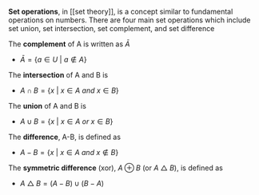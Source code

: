 **Set operations**, in [[set theory]], is a concept similar to fundamental operations on numbers. There are four main set operations which include set union, set intersection, set complement, and set difference

The **complement** of A is written as $\bar A$
* $\bar A = \{a \in U\ |\ a \not\in A\}$

The **intersection** of A and B is
* $A \cap B = \{x\ |\ x \in A\ and\ x \in B\}$

The **union** of A and B is
* $A \cup B = \{x\ |\ x \in A\ or\ x \in B\}$

The **difference**, A-B, is defined as
* $A - B = \{x\ |\ x \in A\ and\ x \not\in B\}$

The **symmetric difference** (xor), $A \oplus B$ (or $A\ \triangle\ B$), is defined as
* $A\ \triangle\ B = (A-B) \cup (B-A)$